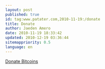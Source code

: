 ```yaml
---
layout: post
published: true
id: tag:www.patater.com,2010-11-19:/donate
title: Donate
author: Jaeden Amero
date: 2010-11-19 18:33:42
updated: 2010-12-19 03:36:44
sitemappriority: 0.5
language: en
---
```

<div id="coinbase">
<a class="coinbase-button" data-code="0920ef040c25c3153b066588978a52f1" data-button-style="donation_large" href="https://coinbase.com/checkouts/0920ef040c25c3153b066588978a52f1">Donate Bitcoins</a><script src="https://coinbase.com/assets/button.js" type="text/javascript"></script>
</div>
